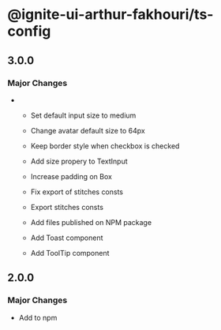 # @ignite-ui-arthur-fakhouri/ts-config

## 3.0.0

### Major Changes

- - Set default input size to medium

  - Change avatar default size to 64px

  - Keep border style when checkbox is checked

  - Add size propery to TextInput

  - Increase padding on Box

  - Fix export of stitches consts

  - Export stitches consts

  - Add files published on NPM package

  - Add Toast component

  - Add ToolTip component

## 2.0.0

### Major Changes

- Add to npm
